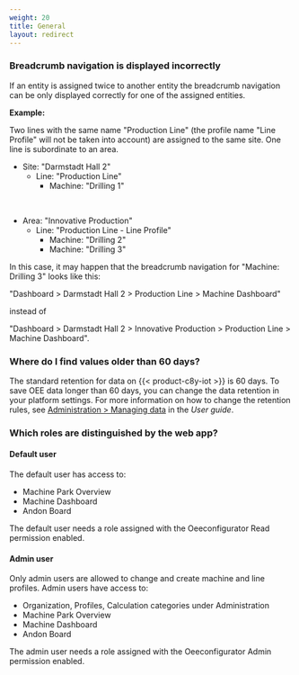 ```yaml
---
weight: 20
title: General
layout: redirect
---
```


### Breadcrumb navigation is displayed incorrectly

If an entity is assigned twice to another entity the breadcrumb navigation can be only displayed correctly for one of the assigned entities.

**Example:**

 Two lines with the same name "Production Line" (the profile name "Line Profile" will not be taken into account) are assigned to the same site. One line is subordinate to an area.

* Site: "Darmstadt Hall 2"
  * Line: "Production Line"
    * Machine: "Drilling 1"

<br>

* Area: "Innovative Production"
  * Line: "Production Line - Line Profile"
      * Machine: "Drilling 2"
      * Machine: "Drilling 3"

In this case, it may happen that the breadcrumb navigation for "Machine: Drilling 3" looks like this:

 "Dashboard > Darmstadt Hall 2 > Production Line > Machine Dashboard"

 instead of

 "Dashboard > Darmstadt Hall 2 > Innovative Production > Production Line > Machine Dashboard".

### Where do I find values older than 60 days?

The standard retention for data on {{< product-c8y-iot >}} is 60 days. To save OEE data longer than 60 days, you can change the data retention in your platform settings. For more information on how to change the retention rules, see [Administration > Managing data](/users-guide/administration/#data-retention) in the *User guide*.

### Which roles are distinguished by the web app?

#### Default user

The default user has access to:

* Machine Park Overview
* Machine Dashboard
* Andon Board

The default user needs a role assigned with the Oeeconfigurator Read permission enabled.

#### Admin user

Only admin users are allowed to change and create machine and line profiles. Admin users have access to:

* Organization, Profiles, Calculation categories under Administration
* Machine Park Overview
* Machine Dashboard
* Andon Board

The admin user needs a role assigned with the Oeeconfigurator Admin permission enabled.
